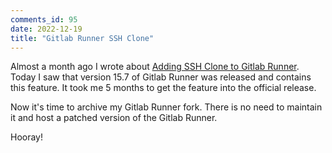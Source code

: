 ```yaml
---
comments_id: 95
date: 2022-12-19
title: "Gitlab Runner SSH Clone"
---
```

Almost a month ago I wrote about [Adding SSH Clone to Gitlab Runner](https://blog.matthiaskay.de/2022/11/18/gitlab-runner-with-ssh-clone/).
Today I saw that version 15.7 of Gitlab Runner was released and contains this feature. It took me 5 months to get
the feature into the official release.

Now it's time to archive my Gitlab Runner fork. There is no need to maintain it and host a patched version of the
Gitlab Runner.

Hooray! <i class="fa-solid fa-rocket"></i>